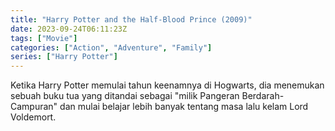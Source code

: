 ```yaml
---
title: "Harry Potter and the Half-Blood Prince (2009)"
date: 2023-09-24T06:11:23Z
tags: ["Movie"]
categories: ["Action", "Adventure", "Family"]
series: ["Harry Potter"]
---
```


Ketika Harry Potter memulai tahun keenamnya di Hogwarts, dia menemukan sebuah buku tua yang ditandai sebagai "milik Pangeran Berdarah-Campuran" dan mulai belajar lebih banyak tentang masa lalu kelam Lord Voldemort.

<mux-player stream-type="on-demand"
  src="https://kp3d-my.sharepoint.com/personal/ryoo_kp3d_onmicrosoft_com/_layouts/15/download.aspx?share=Ef4qOU94s8FKgfuBtBiypGQBcx2XMlcBGQ8dIIOzzVyYzw" metadata-video-title="Harry Potter and the Half-Blood Prince (2009)" prefer-playback="mse" controls>
  </mux-player>
  
  
  <script src="https://cdn.jsdelivr.net/npm/@mux/mux-player"></script>
  
 <script id="4Ko01C9qu2wreAXQF01o195600F45qcmC5c8xCftVHNF6U" type="application/ld+json">
 {
  "@context": "https://schema.org/",
  "@type": "VideoObject",
  "name": "Harry Potter and the Half-Blood Prince (2009)",
  "contentUrl": "https://stream.mux.com/4Ko01C9qu2wreAXQF01o195600F45qcmC5c8xCftVHNF6U.m3u8",
  "thumbnailUrl": "https://www.themoviedb.org/t/p/original/rwV9yFYUL6OJAw9Mh7PdnhHa0G3.jpg?width=314&fit_mode=preserve&time=25",
  "uploadDate": "2023-09-24T06:10:41Z",
}

</script>
